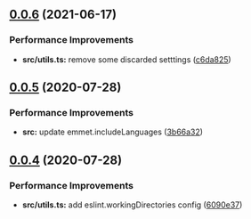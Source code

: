 ## [0.0.6](https://github.com/mengfei0053/React-Ts-Extension-Pack/compare/v0.0.5...v0.0.6) (2021-06-17)


### Performance Improvements

* **src/utils.ts:** remove some  discarded setttings ([c6da825](https://github.com/mengfei0053/React-Ts-Extension-Pack/commit/c6da82522005584b6c853e2967fdaa5806ec0041))

## [0.0.5](https://github.com/mengfei0053/React-Ts-Extension-Pack/compare/v0.0.4...v0.0.5) (2020-07-28)


### Performance Improvements

* **src:** update emmet.includeLanguages ([3b66a32](https://github.com/mengfei0053/React-Ts-Extension-Pack/commit/3b66a321a285967440b3f6cd5974f26df6f5031c))

## [0.0.4](https://github.com/mengfei0053/React-Ts-Extension-Pack/compare/v0.0.3...v0.0.4) (2020-07-28)


### Performance Improvements

* **src/utils.ts:** add eslint.workingDirectories config ([6090e37](https://github.com/mengfei0053/React-Ts-Extension-Pack/commit/6090e37f703d165022e843c950169daf5eea5f52))
